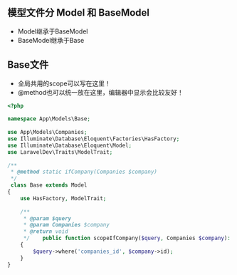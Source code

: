 ## 模型文件分 Model 和 BaseModel
- Model继承于BaseModel
- BaseModel继承于Base

## Base文件
- 全局共用的scope可以写在这里！
- @method也可以统一放在这里，编辑器中显示会比较友好！

```php
<?php  
  
namespace App\Models\Base;  
  
use App\Models\Companies;  
use Illuminate\Database\Eloquent\Factories\HasFactory;  
use Illuminate\Database\Eloquent\Model;  
use LaravelDev\Traits\ModelTrait;  
  
/**  
 * @method static ifCompany(Companies $company)  
 */
 class Base extends Model  
{  
    use HasFactory, ModelTrait;  
  
    /**  
     * @param $query  
     * @param Companies $company  
     * @return void  
     */    public function scopeIfCompany($query, Companies $company): void  
    {  
        $query->where('companies_id', $company->id);  
    }  
}
```
